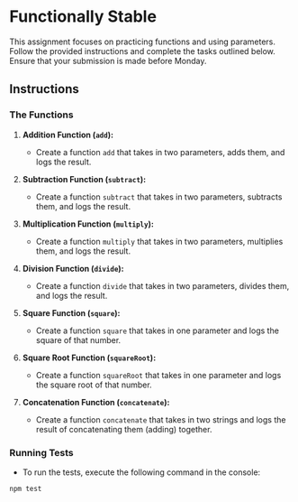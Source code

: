 
# Functionally Stable

This assignment focuses on practicing functions and using parameters. Follow the provided instructions and complete the tasks outlined below. Ensure that your submission is made before Monday.

## Instructions

### The Functions

1. **Addition Function (`add`):**
   - Create a function `add` that takes in two parameters, adds them, and logs the result.

2. **Subtraction Function (`subtract`):**
   - Create a function `subtract` that takes in two parameters, subtracts them, and logs the result.

3. **Multiplication Function (`multiply`):**
   - Create a function `multiply` that takes in two parameters, multiplies them, and logs the result.

4. **Division Function (`divide`):**
   - Create a function `divide` that takes in two parameters, divides them, and logs the result.

5. **Square Function (`square`):**
   - Create a function `square` that takes in one parameter and logs the square of that number.

6. **Square Root Function (`squareRoot`):**
   - Create a function `squareRoot` that takes in one parameter and logs the square root of that number.

7. **Concatenation Function (`concatenate`):**
   - Create a function `concatenate` that takes in two strings and logs the result of concatenating them (adding) together.

### Running Tests

- To run the tests, execute the following command in the console:

`npm test`
